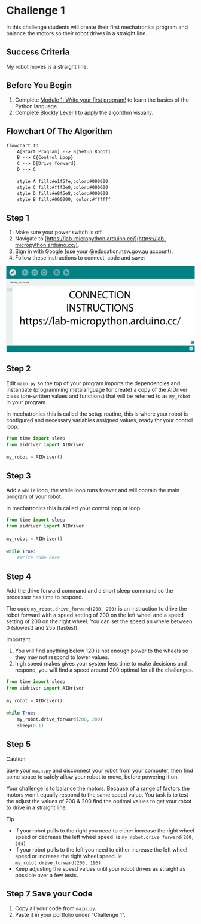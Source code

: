 # Challenge 1

In this challenge students will create their first mechatronics program and balance the motors so their robot drives in a straight line.

## Success Criteria

My robot moves is a straight line.

## Before You Begin

1. Complete [Module 1: Write your first program!](https://groklearning.com/learn/python-for-beginners/1/0/) to learn the basics of the Python language.
2. Complete [Blockly Level 1](https://blockly.games/maze?lang=en&level=1&&skin=0) to apply the algorithm visually.

## Flowchart Of The Algorithm

```mermaid
flowchart TD
    A[Start Program] --> B[Setup Robot]
    B --> C{Control Loop}
    C --> D[Drive forward]
    D --> C

    style A fill:#e1f5fe,color:#000000
    style C fill:#fff3e0,color:#000000
    style D fill:#e8f5e8,color:#000000
    style B fill:#000000, color:#ffffff
```

## Step 1

1. Make sure your power switch is off.
2. Navigate to [https://lab-micropython.arduino.cc/](https://lab-micropython.arduino.cc/).
3. Sign in with Google (use your @education.nsw.gov.au account).
4. Follow these instructions to connect, code and save:

![Animated connection instructions](images/instructions.gif "Animated connection instructions")

## Step 2

Edit `main.py` so the top of your program imports the dependencies and instantiate (programming metalanguage for create) a copy of the AIDriver class (pre-written values and functions) that will be referred to as `my_robot` in your program.

In mechatronics this is called the setup routine, this is where your robot is configured and necessary variables assigned values, ready for your control loop.

```python
from time import sleep
from aidriver import AIDriver

my_robot = AIDriver()
```

## Step 3

Add a `while` loop, the while loop runs forever and will contain the main program of your robot.

In mechatronics this is called your control loop or loop.

```python
from time import sleep
from aidriver import AIDriver

my_robot = AIDriver()

while True:
    #Write code here
```

## Step 4

Add the drive forward command and a short sleep command so the processor has time to respond.

The code `my_robot.drive_forward(200, 200)` is an instruction to drive the robot forward with a speed setting of 200 on the left wheel and a speed setting of 200 on the right wheel. You can set the speed an where between 0 (slowest) and 255 (fastest).

> [!Important]
>
> 1. You will find anything below 120 is not enough power to the wheels so they may not respond to lower values.
> 2. high speed makes gives your system less time to make decisions and respond, you will find a speed around 200 optimal for all the challenges.

```python
from time import sleep
from aidriver import AIDriver

my_robot = AIDriver()

while True:
    my_robot.drive_forward(200, 200)
    sleep(0.1)
```

## Step 5

> [!CAUTION]
> Save your `main.py` and disconnect your robot from your computer, then find some space to safely allow your robot to move, before powering it on.

Your challenge is to balance the motors. Because of a range of factors the motors won't equally respond to the same speed value. You task is to test the adjust the values of 200 & 200 find the optimal values to get your robot to drive in a straight line.

> [!TIP]
>
> - If your robot pulls to the right you need to either increase the right wheel speed or decrease the left wheel speed. ie `my_robot.drive_forward(200, 204)`
> - If your robot pulls to the left you need to either increase the left wheel speed or increase the right wheel speed. ie `my_robot.drive_forward(200, 196)`
> - Keep adjusting the speed values until your robot drives as straight as possible over a few tests.

## Step 7 Save your Code

1. Copy all your code from `main.py`.
2. Paste it in your portfolio under "Challenge 1".
